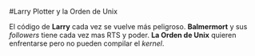 #Larry Plotter y la Orden de Unix

El código de **Larry** cada vez se vuelve más peligroso.
**Balmermort** y sus *followers* tiene cada vez mas RTS y poder.
**La Orden de Unix** quieren enfrentarse pero no pueden compilar el *kernel*.
